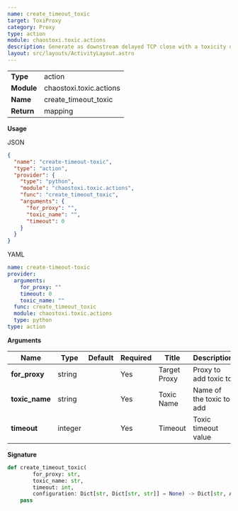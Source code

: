 ```yaml
---
name: create_timeout_toxic
target: ToxiProxy
category: Proxy
type: action
module: chaostoxi.toxic.actions
description: Generate as downstream delayed TCP close with a toxicity of 100%
layout: src/layouts/ActivityLayout.astro
---
```


|            |                         |
| ---------- | ----------------------- |
| **Type**   | action                  |
| **Module** | chaostoxi.toxic.actions |
| **Name**   | create_timeout_toxic    |
| **Return** | mapping                 |

**Usage**

JSON

```json
{
  "name": "create-timeout-toxic",
  "type": "action",
  "provider": {
    "type": "python",
    "module": "chaostoxi.toxic.actions",
    "func": "create_timeout_toxic",
    "arguments": {
      "for_proxy": "",
      "toxic_name": "",
      "timeout": 0
    }
  }
}
```

YAML

```yaml
name: create-timeout-toxic
provider:
  arguments:
    for_proxy: ""
    timeout: 0
    toxic_name: ""
  func: create_timeout_toxic
  module: chaostoxi.toxic.actions
  type: python
type: action
```

**Arguments**

| Name           | Type    | Default | Required | Title        | Description              |
| -------------- | ------- | ------- | -------- | ------------ | ------------------------ |
| **for_proxy**  | string  |         | Yes      | Target Proxy | Proxy to add toxic to    |
| **toxic_name** | string  |         | Yes      | Toxic Name   | Name of the toxic to add |
| **timeout**    | integer |         | Yes      | Timeout      | Toxic timeout value      |

**Signature**

```python
def create_timeout_toxic(
        for_proxy: str,
        toxic_name: str,
        timeout: int,
        configuration: Dict[str, Dict[str, str]] = None) -> Dict[str, Any]:
    pass
```
